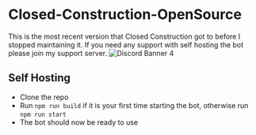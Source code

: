 # Closed-Construction-OpenSource
This is the most recent version that Closed Construction got to before I stopped maintaining it. If you need any support with self hosting the bot please join my support server.
![Discord Banner 4](https://discordapp.com/api/guilds/994642021425877112/widget.png?style=banner4)
## Self Hosting
- Clone the repo
- Run `npm run build` if it is your first time starting the bot, otherwise run `npm run start`
- The bot should now be ready to use

